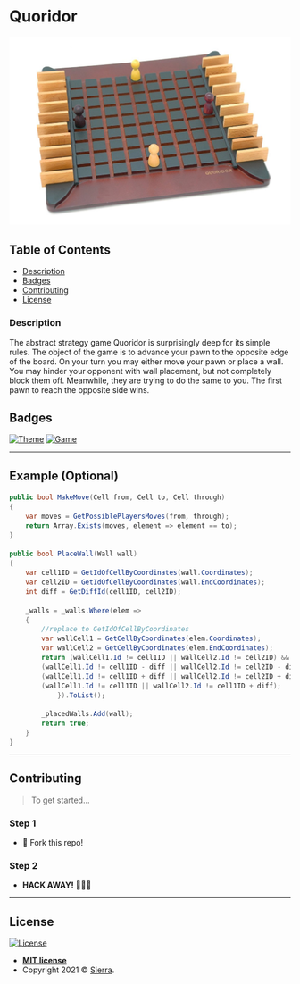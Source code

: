 # Quoridor

<p align="center">
  <img src="https://github.com/Sierra-KPI/Quoridor/blob/main/docs/Quoridor.jpg" data-canonical-src="https://github.com/Sierra-KPI/Quoridor/blob/main/docs/Quoridor.jpg" />
</p>

## Table of Contents

- [Description](#description)
- [Badges](#badges)
- [Contributing](#contributing)
- [License](#license)

### Description

The abstract strategy game Quoridor is surprisingly deep for its simple rules. The object of the game is to advance your pawn to the opposite edge of the board. On your turn you may either move your pawn or place a wall. You may hinder your opponent with wall placement, but not completely block them off. Meanwhile, they are trying to do the same to you. The first pawn to reach the opposite side wins.

## Badges

[![Theme](https://img.shields.io/badge/Theme-GameDev-blueviolet)](https://img.shields.io/badge/Theme-GameDev-blueviolet)
[![Game](https://img.shields.io/badge/Game-Quoridor-blueviolet)](https://img.shields.io/badge/Game-Quoridor-blueviolet)

---

## Example (Optional)

```csharp
public bool MakeMove(Cell from, Cell to, Cell through)
{
    var moves = GetPossiblePlayersMoves(from, through);
    return Array.Exists(moves, element => element == to);
}

public bool PlaceWall(Wall wall)
{
    var cell1ID = GetIdOfCellByCoordinates(wall.Coordinates);
    var cell2ID = GetIdOfCellByCoordinates(wall.EndCoordinates);
    int diff = GetDiffId(cell1ID, cell2ID);
            
    _walls = _walls.Where(elem =>
    {
        //replace to GetIdOfCellByCoordinates
        var wallCell1 = GetCellByCoordinates(elem.Coordinates);
        var wallCell2 = GetCellByCoordinates(elem.EndCoordinates);
        return (wallCell1.Id != cell1ID || wallCell2.Id != cell2ID) &&
        (wallCell1.Id != cell1ID - diff || wallCell2.Id != cell2ID - diff) &&
        (wallCell1.Id != cell1ID + diff || wallCell2.Id != cell2ID + diff) &&
        (wallCell1.Id != cell1ID || wallCell2.Id != cell1ID + diff);
            }).ToList();

        _placedWalls.Add(wall);
        return true;
    }
}
```

---

## Contributing

> To get started...

### Step 1

- 🍴 Fork this repo!

### Step 2

- **HACK AWAY!** 🔨🔨🔨

---

## License

[![License](http://img.shields.io/:license-mit-blue.svg?style=flat-square)](http://badges.mit-license.org)

- **[MIT license](http://opensource.org/licenses/mit-license.php)**
- Copyright 2021 © <a href="https://github.com/Sierra-KPI" target="_blank">Sierra</a>.
